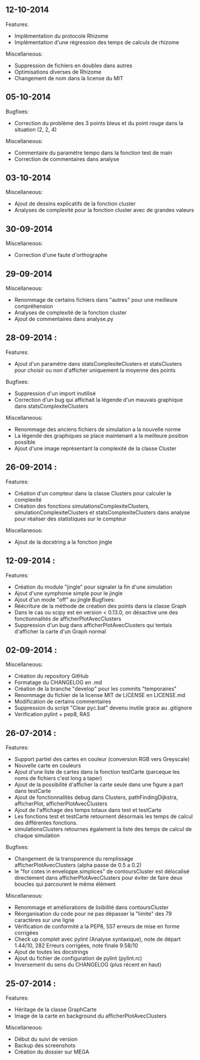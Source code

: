 ## 12-10-2014

Features:
  - Implémentation du protocole Rhizome
  - Implémentation d'une régression des temps de calculs de rhizome

Miscellaneous:
  - Suppression de fichiers en doubles dans autres
  - Optimisations diverses de Rhizome
  - Changement de nom dans la license du MIT

  
## 05-10-2014

Bugfixes:
  - Correction du problème des 3 points bleus et du point rouge dans la situation (2, 2, 4)

Miscellaneous:
  - Commentaire du paramètre tempo dans la fonction test de main
  - Correction de commentaires dans analyse

## 03-10-2014

Miscellaneous:
  - Ajout de dessins explicatifs de la fonction cluster
  - Analyses de complexité pour la fonction cluster avec de grandes valeurs

  ## 30-09-2014

Miscellaneous:
  - Correction d'une faute d'orthographe
  
## 29-09-2014

Miscellaneous:
  - Renommage de certains fichiers dans "autres" pour une meilleure compréhension
  - Analyses de complexité de la fonction cluster
  - Ajout de commentaires dans analyse.py

## 28-09-2014 :

Features:
  - Ajout d'un paramètre dans statsComplexiteClusters et statsClusters pour choisir ou non d'afficher uniquement la moyenne des points
 
Bugfixes:
  - Suppression d'un import inutilisé
  - Correction d'un bug qui affichait la légende d'un mauvais graphique dans statsComplexiteClusters
  
Miscellaneous:
  - Renommage des anciens fichiers de simulation a la nouvelle norme
  - La légende des graphiques se place maintenant a la meilleure position possible
  - Ajout d'une image représentant la complexité de la classe Cluster

## 26-09-2014 :

Features:
  - Création d'un compteur dans la classe Clusters pour calculer la complexité
  - Création des fonctions simulationsComplexiteClusters, simulationComplexiteClusters et statsComplexiteClusters dans analyse pour réaliser des statistiques sur le compteur

Miscellaneous:
  - Ajout de la docstring a la fonction jingle

## 12-09-2014 :

Features:
  - Création du module "jingle" pour signaler la fin d'une simulation
  - Ajout d'une symphonie simple pour le jingle
  - Ajout d'un mode "off" au jingle
Bugfixes:
  - Réécriture de la méthode de création des points dans la classe Graph
  - Dans le cas ou scipy est en version < 0.13.0, on désactive une des fonctionnalités de afficherPlotAvecClusters
  - Suppression d'un bug dans afficherPlotAvecClusters qui tentais d'afficher la carte d'un Graph normal
  
## 02-09-2014 :

Miscellaneous:
  - Création du repository GitHub
  - Formatage du CHANGELOG en .md
  - Création de la branche "develop" pour les commits "temporaires"
  - Renommage du fichier de la license MIT de LICENSE en LICENSE.md
  - Modification de certains commentaires
  - Suppression du script "Clear pyc.bat" devenu inutile grace au .gitignore
  - Verification pylint + pep8, RAS
  
## 26-07-2014 :

Features:
  - Support partiel des cartes en couleur (conversion RGB vers Greyscale)
  - Nouvelle carte en couleurs
  - Ajout d'une liste de cartes dans la fonction testCarte (parceque les noms de fichiers c'est long a taper)
  - Ajout de la possibilité d'afficher la carte seule dans une figure a part dans testCarte
  - Ajout de fonctionnalités debug dans Clusters, pathFindingDijkstra, afficherPlot, afficherPlotAvecClusters
  - Ajout de l'affichage des temps totaux dans test et testCarte
  - Les fonctions test et testCarte retournent désormais les temps de calcul des différentes fonctions.
  - simulationsClusters retournes également la liste des temps de calcul de chaque simulation
  
Bugfixes:
  - Changement de la transparence du remplissage afficherPlotAvecClusters (alpha passe de 0.5 a 0.2)
  - le "for cotes in enveloppe.simplices" de contoursCluster est délocalisé directement dans afficherPlotAvecClusters pour éviter de faire deux boucles qui parcourent le même élément
  
Miscellaneous:
  - Renommage et améliorations de lisibilité dans contoursCluster
  - Réorganisation du code pour ne pas dépasser la "limite" des 79 caractères sur une ligne
  - Vérification de conformité a la PEP8, 557 erreurs de mise en forme corrigées
  - Check up complet avec pylint (Analyse syntaxique), note de départ 1.44/10, 282 Erreurs corrigées, note finale 9.58/10
  - Ajout de toutes les docstrings
  - Ajout du fichier de configuration de pylint (pylint.rc)
  - Inversement du sens du CHANGELOG (plus récent en haut)

## 25-07-2014 :

Features:
  - Héritage de la classe GraphCarte
  - Image de la carte en background du afficherPlotAvecClusters

Miscellaneous:
  - Début du suivi de version
  - Backup des screenshots
  - Création du dossier sur MEGA